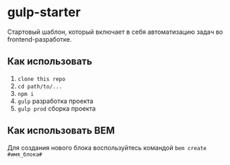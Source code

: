 # gulp-starter

Стартовый шаблон, который включает в себя автоматизацию задач во
frontend-разработке.

## Как использовать

1. `clone this repo`
2. `cd path/to/...`
3. `npm i`
4. `gulp` разработка проекта
5. `gulp prod` сборка проекта

## Как использовать BEM

Для создания нового блока воспользуйтесь командой `bem create #имя_блока#`
